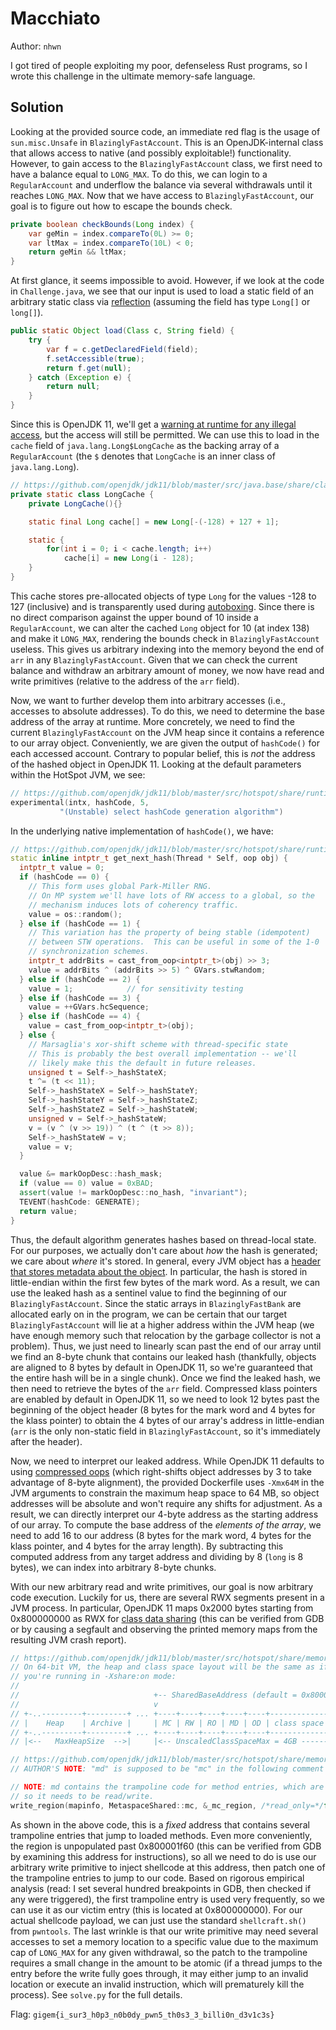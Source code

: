 # Macchiato

Author: `nhwn`

I got tired of people exploiting my poor, defenseless Rust programs, so I wrote this challenge in the ultimate memory-safe language.

## Solution

Looking at the provided source code, an immediate red flag is the usage of `sun.misc.Unsafe` in `BlazinglyFastAccount`. This is an OpenJDK-internal class that allows access to native (and possibly exploitable!) functionality. However, to gain access to the `BlazinglyFastAccount` class, we first need to have a balance equal to `LONG_MAX`. To do this, we can login to a `RegularAccount` and underflow the balance via several withdrawals until it reaches `LONG_MAX`. Now that we have access to `BlazinglyFastAccount`, our goal is to figure out how to escape the bounds check.

```java
private boolean checkBounds(Long index) {
    var geMin = index.compareTo(0L) >= 0;
    var ltMax = index.compareTo(10L) < 0;
    return geMin && ltMax;
}
```

At first glance, it seems impossible to avoid. However, if we look at the code in `Challenge.java`, we see that our input is used to load a static field of an arbitrary static class via [reflection](https://www.oracle.com/technical-resources/articles/java/javareflection.html) (assuming the field has type `Long[]` or `long[]`). 

```java
public static Object load(Class c, String field) {
    try {
        var f = c.getDeclaredField(field);
        f.setAccessible(true);
        return f.get(null);
    } catch (Exception e) {
        return null;
    }
}
```

Since this is OpenJDK 11, we'll get a [warning at runtime for any illegal access](https://openjdk.org/jeps/403), but the access will still be permitted. We can use this to load in the `cache` field of `java.lang.Long$LongCache` as the backing array of a `RegularAccount` (the `$` denotes that `LongCache` is an inner class of `java.lang.Long`).

```java
// https://github.com/openjdk/jdk11/blob/master/src/java.base/share/classes/java/lang/Long.java#L1147-L1156
private static class LongCache {
    private LongCache(){}

    static final Long cache[] = new Long[-(-128) + 127 + 1];

    static {
        for(int i = 0; i < cache.length; i++)
            cache[i] = new Long(i - 128);
    }
}
```

This cache stores pre-allocated objects of type `Long` for the values -128 to 127 (inclusive) and is transparently used during [autoboxing](https://docs.oracle.com/javase/tutorial/java/data/autoboxing.html). Since there is no direct comparison against the upper bound of 10 inside a `RegularAccount`, we can alter the cached `Long` object for 10 (at index 138) and make it `LONG_MAX`, rendering the bounds check in `BlazinglyFastAccount` useless. This gives us arbitrary indexing into the memory beyond the end of `arr` in any `BlazinglyFastAccount`. Given that we can check the current balance and withdraw an arbitrary amount of money, we now have read and write primitives (relative to the address of the `arr` field).

Now, we want to further develop them into arbitrary accesses (i.e., accesses to absolute addresses). To do this, we need to determine the base address of the array at runtime. More concretely, we need to find the current `BlazinglyFastAccount` on the JVM heap since it contains a reference to our array object. Conveniently, we are given the output of `hashCode()` for each accessed account. Contrary to popular belief, this is _not_ the address of the hashed object in OpenJDK 11. Looking at the default parameters within the HotSpot JVM, we see:

```cpp
// https://github.com/openjdk/jdk11/blob/master/src/hotspot/share/runtime/globals.hpp#L856-L857
experimental(intx, hashCode, 5,                                           \
           "(Unstable) select hashCode generation algorithm")           \
```

In the underlying native implementation of `hashCode()`, we have:
```cpp
// https://github.com/openjdk/jdk11/blob/master/src/hotspot/share/runtime/synchronizer.cpp#L669-L708
static inline intptr_t get_next_hash(Thread * Self, oop obj) {
  intptr_t value = 0;
  if (hashCode == 0) {
    // This form uses global Park-Miller RNG.
    // On MP system we'll have lots of RW access to a global, so the
    // mechanism induces lots of coherency traffic.
    value = os::random();
  } else if (hashCode == 1) {
    // This variation has the property of being stable (idempotent)
    // between STW operations.  This can be useful in some of the 1-0
    // synchronization schemes.
    intptr_t addrBits = cast_from_oop<intptr_t>(obj) >> 3;
    value = addrBits ^ (addrBits >> 5) ^ GVars.stwRandom;
  } else if (hashCode == 2) {
    value = 1;            // for sensitivity testing
  } else if (hashCode == 3) {
    value = ++GVars.hcSequence;
  } else if (hashCode == 4) {
    value = cast_from_oop<intptr_t>(obj);
  } else {
    // Marsaglia's xor-shift scheme with thread-specific state
    // This is probably the best overall implementation -- we'll
    // likely make this the default in future releases.
    unsigned t = Self->_hashStateX;
    t ^= (t << 11);
    Self->_hashStateX = Self->_hashStateY;
    Self->_hashStateY = Self->_hashStateZ;
    Self->_hashStateZ = Self->_hashStateW;
    unsigned v = Self->_hashStateW;
    v = (v ^ (v >> 19)) ^ (t ^ (t >> 8));
    Self->_hashStateW = v;
    value = v;
  }

  value &= markOopDesc::hash_mask;
  if (value == 0) value = 0xBAD;
  assert(value != markOopDesc::no_hash, "invariant");
  TEVENT(hashCode: GENERATE);
  return value;
}
```

Thus, the default algorithm generates hashes based on thread-local state. For our purposes, we actually don't care about _how_ the hash is generated; we care about _where_ it's stored. In general, every JVM object has a [header that stores metadata about the object](https://shipilev.net/jvm/objects-inside-out/#_mark_word). In particular, the hash is stored in little-endian within the first few bytes of the mark word. As a result, we can use the leaked hash as a sentinel value to find the beginning of our `BlazinglyFastAccount`. Since the static arrays in `BlazinglyFastBank` are allocated early on in the program, we can be certain that our target `BlazinglyFastAccount` will lie at a higher address within the JVM heap (we have enough memory such that relocation by the garbage collector is not a problem). Thus, we just need to linearly scan past the end of our array until we find an 8-byte chunk that contains our leaked hash (thankfully, objects are aligned to 8 bytes by default in OpenJDK 11, so we're guaranteed that the entire hash will be in a single chunk). Once we find the leaked hash, we then need to retrieve the bytes of the `arr` field. Compressed klass pointers are enabled by default in OpenJDK 11, so we need to look 12 bytes past the beginning of the object header (8 bytes for the mark word and 4 bytes for the klass pointer) to obtain the 4 bytes of our array's address in little-endian (`arr` is the only non-static field in `BlazinglyFastAccount`, so it's immediately after the header). 

Now, we need to interpret our leaked address. While OpenJDK 11 defaults to using [compressed oops](https://www.baeldung.com/jvm-compressed-oops#1basic-optimization) (which right-shifts object addresses by 3 to take advantage of 8-byte alignment), the provided Dockerfile uses `-Xmx64M` in the JVM arguments to constrain the maximum heap space to 64 MB, so object addresses will be absolute and won't require any shifts for adjustment. As a result, we can directly interpret our 4-byte address as the starting address of our array. To compute the base address of the _elements of the array_, we need to add 16 to our address (8 bytes for the mark word, 4 bytes for the klass pointer, and 4 bytes for the array length). By subtracting this computed address from any target address and dividing by 8 (`long` is 8 bytes), we can index into arbitrary 8-byte chunks.

With our new arbitrary read and write primitives, our goal is now arbitrary code execution. Luckily for us, there are several RWX segments present in a JVM process. In particular, OpenJDK 11 maps 0x2000 bytes starting from 0x800000000 as RWX for [class data sharing](https://docs.oracle.com/javase/8/docs/technotes/guides/vm/class-data-sharing.html) (this can be verified from GDB or by causing a segfault and observing the printed memory maps from the resulting JVM crash report). 

```cpp
// https://github.com/openjdk/jdk11/blob/master/src/hotspot/share/memory/metaspaceShared.cpp#L252-L260
// On 64-bit VM, the heap and class space layout will be the same as if
// you're running in -Xshare:on mode:
//
//                              +-- SharedBaseAddress (default = 0x800000000)
//                              v
// +-..---------+---------+ ... +----+----+----+----+----+---------------+
// |    Heap    | Archive |     | MC | RW | RO | MD | OD | class space   |
// +-..---------+---------+ ... +----+----+----+----+----+---------------+
// |<--   MaxHeapSize  -->|     |<-- UnscaledClassSpaceMax = 4GB ------->|
```
```cpp
// https://github.com/openjdk/jdk11/blob/master/src/hotspot/share/memory/metaspaceShared.cpp#L1489-L1491
// AUTHOR'S NOTE: "md" is supposed to be "mc" in the following comment

// NOTE: md contains the trampoline code for method entries, which are patched at run time,
// so it needs to be read/write.
write_region(mapinfo, MetaspaceShared::mc, &_mc_region, /*read_only=*/false,/*allow_exec=*/true);
```

As shown in the above code, this is a _fixed_ address that contains several trampoline entries that jump to loaded methods. Even more conveniently, the region is unpopulated past 0x800001f60 (this can be verified from GDB by examining this address for instructions), so all we need to do is use our arbitrary write primitive to inject shellcode at this address, then patch one of the trampoline entries to jump to our code. Based on rigorous empirical analysis (read: I set several hundred breakpoints in GDB, then checked if any were triggered), the first trampoline entry is used very frequently, so we can use it as our victim entry (this is located at 0x800000000). For our actual shellcode payload, we can just use the standard `shellcraft.sh()` from `pwntools`. The last wrinkle is that our write primitive may need several accesses to set a memory location to a specific value due to the maximum cap of `LONG_MAX` for any given withdrawal, so the patch to the trampoline requires a small change in the amount to be atomic (if a thread jumps to the entry before the write fully goes through, it may either jump to an invalid location or execute an invalid instruction, which will prematurely kill the process). See `solve.py` for the full details.

Flag: `gigem{i_sur3_h0p3_n0b0dy_pwn5_th0s3_3_billi0n_d3v1c3s}`
